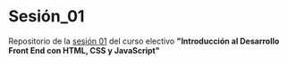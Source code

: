 # Sesión_01
Repositorio de la [sesión 01](https://github.com/profesorfaco/front-2023-1/tree/main/sesion_01) del curso electivo **"Introducción al Desarrollo Front End con HTML, CSS y JavaScript"**

